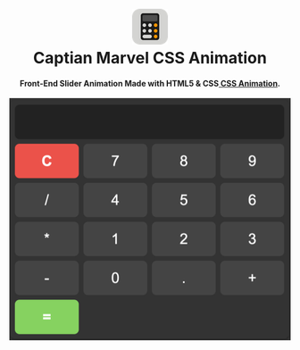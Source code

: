 
<h1 align="center">
  <br>
  <a href="https://pabloasanch.github.io/Captian-Marvel-CSS-Animation/"><img src="https://github.com/PabloASanch/SimpleCalculator/blob/main/calculator.png"></img></a>
  <br>
  Captian Marvel CSS Animation
  <br>
</h1>

<h4 align="center">Front-End Slider Animation Made with HTML5 & CSS<a href="https://pabloasanch.github.io/SimpleCalculator/" target="_blank"> CSS Animation</a>.</h4>


![screenshot](https://github.com/PabloASanch/SimpleCalculator/blob/main/image.png)



